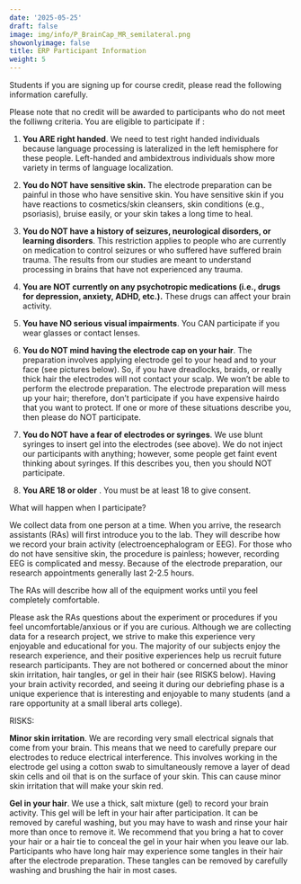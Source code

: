 ```yaml
---
date: '2025-05-25'
draft: false
image: img/info/P_BrainCap_MR_semilateral.png
showonlyimage: false
title: ERP Participant Information
weight: 5
---
```



Students if you are signing up for course credit, please read the following information carefully.

<!--more-->

Please note that no credit will be awarded to participants who do not meet the folliwng criteria. You are eligible to participate if :

1. **You ARE right handed**. We need to test right handed individuals because language processing is lateralized in the left hemisphere for these people. Left-handed and ambidextrous individuals show more variety in terms of language localization.

2. **You do NOT have sensitive skin.** The electrode preparation can be painful in those who have sensitive skin. You have sensitive skin if you have reactions to cosmetics/skin cleansers, skin conditions (e.g., psoriasis), bruise easily, or your skin takes a long time to heal.

3. **You do NOT have a history of seizures, neurological disorders, or learning disorders**. This restriction applies to people who are currently on medication to control seizures or who suffered have suffered brain trauma. The results from our studies are meant to understand processing in brains that have not experienced any trauma.

4. **You are NOT currently on any psychotropic medications (i.e., drugs for depression, anxiety, ADHD, etc.).**  These drugs can affect your brain activity.

5. **You have NO serious visual impairments**. You CAN participate if you wear glasses or contact lenses.

6. **You do NOT mind having the electrode cap on your hair**. The preparation involves applying electrode gel to your head and to your face (see pictures below). So, if you have dreadlocks, braids, or really thick hair the electrodes will not contact your scalp. We won’t be able to perform the electrode preparation. The electrode preparation will mess up your hair; therefore, don’t participate if you have expensive hairdo that you want to protect. If one or more of these situations describe you, then please do NOT participate. 

7. **You do NOT have a fear of electrodes or syringes**. We use blunt syringes to insert gel into the electrodes (see above). We do not inject our participants with anything; however, some people get faint event thinking about syringes. If this describes you, then you should NOT participate.

8. **You ARE 18 or older** . You must be at least 18 to give consent.


What will happen when I participate?

We collect data from one person at a time. When you arrive, the research assistants (RAs) will first introduce you to the lab. They will describe how we record your brain activity (electroencephalogram or EEG). For those who do not have sensitive skin, the procedure is painless; however, recording EEG is complicated and messy. Because of the electrode preparation, our research appointments generally last 2-2.5 hours.

The RAs will describe how all of the equipment works until you feel completely comfortable. 

Please ask the RAs questions about the experiment or procedures if you feel uncomfortable/anxious or if you are curious. Although we are collecting data for a research project, we strive to make this experience very enjoyable and educational for you. The majority of our subjects enjoy the research experience, and their positive experiences help us recruit future research participants. They are not bothered or concerned about the minor skin irritation, hair tangles, or gel in their hair (see RISKS below). Having your brain activity recorded, and seeing it during our debriefing phase is a unique experience that is interesting and enjoyable to many students (and a rare opportunity at a small liberal arts college).

RISKS: 

**Minor skin irritation**. We are recording very small electrical signals that come from your brain. This means that we need to carefully prepare our electrodes to reduce electrical interference. This involves working in the electrode gel using a cotton swab to simultaneously remove a layer of dead skin cells and oil that is on the surface of your skin. This can cause minor skin irritation that will make your skin red.  

**Gel in your hair**. We use a thick, salt mixture (gel) to record your brain activity. This gel will be left in your hair after participation. It can be removed by careful washing, but you may have to wash and rinse your hair more than once to remove it. We recommend that you bring a hat to cover your hair or a hair tie to conceal the gel in your hair when you leave our lab. Participants who have long hair may experience some tangles in their hair after the electrode preparation. These tangles can be removed by carefully washing and brushing the hair in most cases. 
